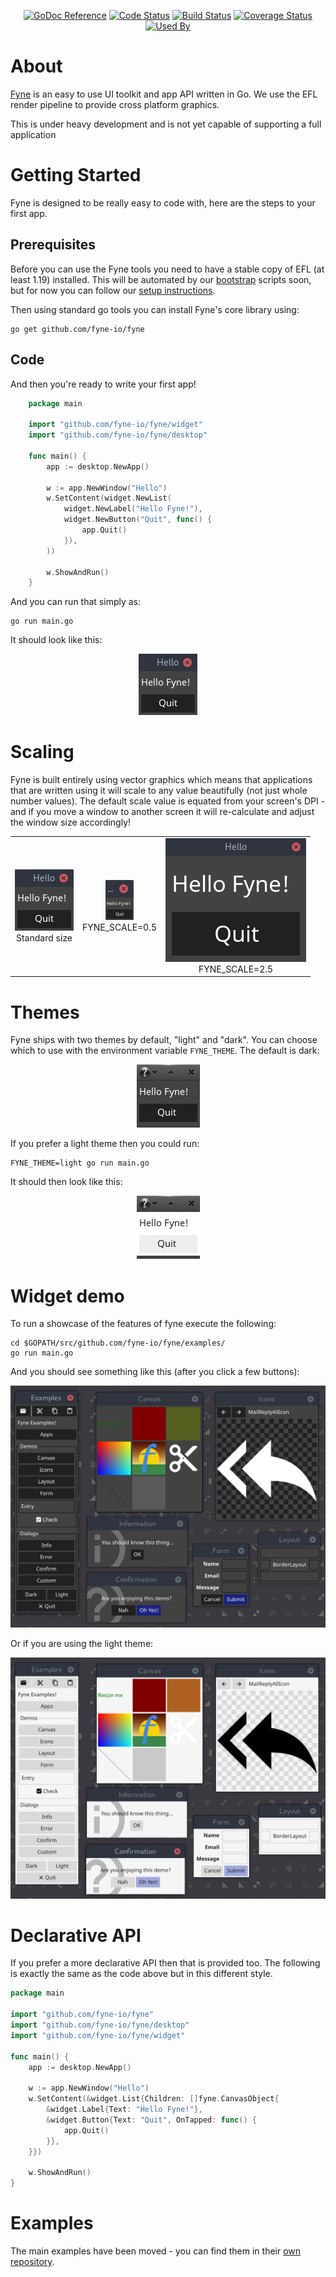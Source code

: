 <p align="center">
  <a href="https://godoc.org/github.com/fyne-io/fyne" title="GoDoc Reference" rel="nofollow"><img src="https://img.shields.io/badge/go-documentation-blue.svg?style=flat" alt="GoDoc Reference"></a>
  <a href="https://goreportcard.com/report/github.com/fyne-io/fyne"><img src="https://goreportcard.com/badge/github.com/fyne-io/fyne" alt="Code Status" /></a>
  <a href="https://travis-ci.org/fyne-io/fyne"><img src="https://travis-ci.org/fyne-io/fyne.svg" alt="Build Status" /></a>
  <a href='https://coveralls.io/github/fyne-io/fyne?branch=develop'><img src='https://coveralls.io/repos/github/fyne-io/fyne/badge.svg?branch=develop' alt='Coverage Status' /></a>
  <a href='https://sourcegraph.com/github.com/fyne-io/fyne?badge'><img src='https://sourcegraph.com/github.com/fyne-io/fyne/-/badge.svg' alt='Used By' /></a>
</p>

# About

[Fyne](http://fyne.io) is an easy to use UI toolkit and app API written in Go. We use the EFL render pipeline to provide cross platform graphics.

This is under heavy development and is not yet capable of supporting a full application

# Getting Started

Fyne is designed to be really easy to code with, here are the steps to your first app.

## Prerequisites

Before you can use the Fyne tools you need to have a stable copy of EFL (at least 1.19) installed. This will be automated by our [bootstrap](https://github.com/fyne-io/bootstrap/) scripts soon, but for now you can follow our [setup instructions](https://github.com/fyne-io/bootstrap/blob/master/README.md).

Then using standard go tools you can install Fyne's core library using:

    go get github.com/fyne-io/fyne

## Code

And then you're ready to write your first app!

```go
    package main

    import "github.com/fyne-io/fyne/widget"
    import "github.com/fyne-io/fyne/desktop"

    func main() {
    	app := desktop.NewApp()

    	w := app.NewWindow("Hello")
    	w.SetContent(widget.NewList(
    		widget.NewLabel("Hello Fyne!"),
    		widget.NewButton("Quit", func() {
    			app.Quit()
    		}),
    	))

    	w.ShowAndRun()
    }
```

And you can run that simply as:

    go run main.go

It should look like this:

<p align="center" markdown="1">
  <img src="img/hello-normal.png" alt="Fyne Hello Dark Theme" />
</p>

# Scaling

Fyne is built entirely using vector graphics which means that applications
that are written using it will scale to any value beautifully (not just whole number values).
The default scale value is equated from your screen's DPI - and if you move
a window to another screen it will re-calculate and adjust the window size accordingly!

<table style="text-align: center"><tr>
<td><img src="img/hello-normal.png" alt="Hello normal size" />
  <br />Standard size</td>
<td><img src="img/hello-small.png" alt="Hello small size" />
  <br />FYNE_SCALE=0.5</td>
<td><img src="img/hello-large.png" alt="Hello large size" />
  <br />FYNE_SCALE=2.5</td>
</tr></table>

# Themes

Fyne ships with two themes by default, "light" and "dark". You can choose
which to use with the environment variable ```FYNE_THEME```.
The default is dark:

<p align="center" markdown="1">
  <img src="cmd/hello/hello-dark.png" alt="Fyne Hello Dark Theme" />
</p>

If you prefer a light theme then you could run:

    FYNE_THEME=light go run main.go

It should then look like this:

<p align="center" markdown="1">
  <img src="cmd/hello/hello-light.png" alt="Fyne Hello Light Theme" />
</p>

# Widget demo

To run a showcase of the features of fyne execute the following:

    cd $GOPATH/src/github.com/fyne-io/fyne/examples/
    go run main.go

And you should see something like this (after you click a few buttons):

<p align="center" markdown="1" style="max-width: 100%">
  <img src="img/widgets-dark.png" alt="Fyne Hello Light Theme" style="max-width: 100%" />
</p>

Or if you are using the light theme:

<p align="center" markdown="1" style="max-width: 100%">
  <img src="img/widgets-light.png" alt="Fyne Hello Light Theme" />
</p>

# Declarative API

If you prefer a more declarative API then that is provided too.
The following is exactly the same as the code above but in this different style.

```go
package main

import "github.com/fyne-io/fyne"
import "github.com/fyne-io/fyne/desktop"
import "github.com/fyne-io/fyne/widget"

func main() {
	app := desktop.NewApp()

	w := app.NewWindow("Hello")
	w.SetContent(&widget.List{Children: []fyne.CanvasObject{
		&widget.Label{Text: "Hello Fyne!"},
		&widget.Button{Text: "Quit", OnTapped: func() {
			app.Quit()
		}},
	}})

	w.ShowAndRun()
}
```

# Examples

The main examples have been moved - you can find them in their [own repository](https://github.com/fyne-io/examples/).

